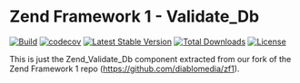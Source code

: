 # Zend Framework 1 - Validate_Db

[![Build](https://github.com/diablomedia/zf1-validate-db/workflows/Build/badge.svg?event=push)](https://github.com/diablomedia/zf1-validate-db/actions?query=workflow%3ABuild+event%3Apush)
[![codecov](https://codecov.io/gh/diablomedia/zf1-validate-db/branch/master/graph/badge.svg)](https://codecov.io/gh/diablomedia/zf1-validate-db)
[![Latest Stable Version](https://poser.pugx.org/diablomedia/zendframework1-validate-db/v/stable)](https://packagist.org/packages/diablomedia/zendframework1-validate-db)
[![Total Downloads](https://poser.pugx.org/diablomedia/zendframework1-validate-db/downloads)](https://packagist.org/packages/diablomedia/zendframework1-validate-db)
[![License](https://poser.pugx.org/diablomedia/zendframework1-validate-db/license)](https://packagist.org/packages/diablomedia/zendframework1-validate-db)

This is just the Zend_Validate_Db component extracted from our fork of the Zend Framework 1 repo (https://github.com/diablomedia/zf1).
